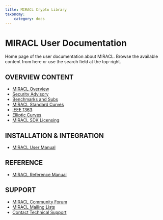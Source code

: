 ```yaml
---
title: MIRACL Crypto Library
taxonomy:
    category: docs
---
```


MIRACL User Documentation
=========================

Home page of the user documentation about MIRACL. Browse the available content from here or use the search field at the top-right.

OVERVIEW CONTENT
----------------

-   [MIRACL Overview](/miracl-crypto-library/overview/miracl-overview)
-   [Security Advisory](/miracl-crypto-library/overview/security-advisory)
-   [Benchmarks and Subs](/miracl-crypto-library/overview/benchmarks-and-subs)
-   [MIRACL Standard Curves](/miracl-crypto-library/overview/miracl-standard-curves)
-   [IEEE 1363](/miracl-crypto-library/overview/ieee-1363)
-   [Elliptic Curves](/miracl-crypto-library/overview/elliptic-curves)
-   [MIRACL SDK Licensing](/miracl-crypto-library/overview/licensing)

INSTALLATION & INTEGRATION
--------------------------

-   [MIRACL User Manual](#)

REFERENCE
---------

-   [MIRACL Reference Manual](#)

SUPPORT
-------

-   [MIRACL Community Forum](https://discuss.MIRACL.com/c/miracl)
-   [MIRACL Mailing Lists](#)
-   [Contact Technical Support](http://www.MIRACL.com/community)


